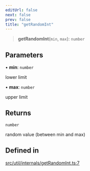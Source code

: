 ```yaml
---
editUrl: false
next: false
prev: false
title: "getRandomInt"
---
```


> **getRandomInt**(`min`, `max`): `number`

## Parameters

• **min**: `number`

lower limit

• **max**: `number`

upper limit

## Returns

`number`

random value (between min and max)

## Defined in

[src/util/internals/getRandomInt.ts:7](https://github.com/fabricjs/fabric.js/blob/c093e29e73123dafcfa091ff4d5e04e690bb796e/src/util/internals/getRandomInt.ts#L7)
